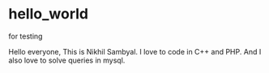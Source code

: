 # hello_world
for testing

Hello everyone,
This is Nikhil Sambyal. I love to code in C++ and PHP. And I also love to solve queries in mysql.
